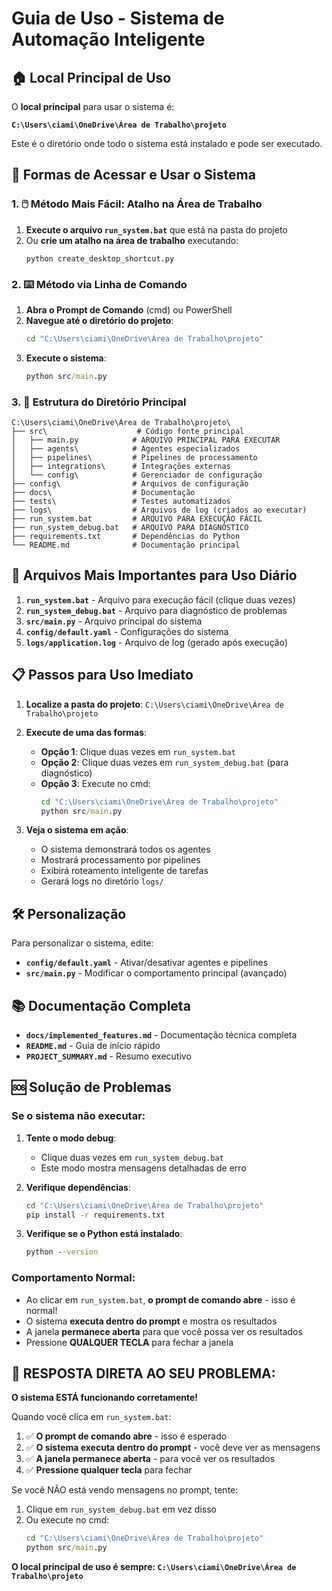 # Guia de Uso - Sistema de Automação Inteligente

## 🏠 Local Principal de Uso

O **local principal** para usar o sistema é:

**`C:\Users\ciami\OneDrive\Área de Trabalho\projeto`**

Este é o diretório onde todo o sistema está instalado e pode ser executado.

## 🚀 Formas de Acessar e Usar o Sistema

### 1. 🖱️ Método Mais Fácil: Atalho na Área de Trabalho

1. **Execute o arquivo `run_system.bat`** que está na pasta do projeto
2. Ou **crie um atalho na área de trabalho** executando:
   ```
   python create_desktop_shortcut.py
   ```

### 2. ⌨️ Método via Linha de Comando

1. **Abra o Prompt de Comando** (cmd) ou PowerShell
2. **Navegue até o diretório do projeto**:
   ```cmd
   cd "C:\Users\ciami\OneDrive\Área de Trabalho\projeto"
   ```
3. **Execute o sistema**:
   ```cmd
   python src/main.py
   ```

### 3. 📂 Estrutura do Diretório Principal

```
C:\Users\ciami\OneDrive\Área de Trabalho\projeto\
├── src\                    # Código fonte principal
│   ├── main.py            # ARQUIVO PRINCIPAL PARA EXECUTAR
│   ├── agents\            # Agentes especializados
│   ├── pipelines\         # Pipelines de processamento
│   ├── integrations\      # Integrações externas
│   └── config\            # Gerenciador de configuração
├── config\                # Arquivos de configuração
├── docs\                  # Documentação
├── tests\                 # Testes automatizados
├── logs\                  # Arquivos de log (criados ao executar)
├── run_system.bat         # ARQUIVO PARA EXECUÇÃO FÁCIL
├── run_system_debug.bat   # ARQUIVO PARA DIAGNÓSTICO
├── requirements.txt       # Dependências do Python
└── README.md              # Documentação principal
```

## 🎯 Arquivos Mais Importantes para Uso Diário

1. **`run_system.bat`** - Arquivo para execução fácil (clique duas vezes)
2. **`run_system_debug.bat`** - Arquivo para diagnóstico de problemas
3. **`src/main.py`** - Arquivo principal do sistema
4. **`config/default.yaml`** - Configurações do sistema
5. **`logs/application.log`** - Arquivo de log (gerado após execução)

## 📋 Passos para Uso Imediato

1. **Localize a pasta do projeto**:
   `C:\Users\ciami\OneDrive\Área de Trabalho\projeto`

2. **Execute de uma das formas**:
   - **Opção 1**: Clique duas vezes em `run_system.bat`
   - **Opção 2**: Clique duas vezes em `run_system_debug.bat` (para diagnóstico)
   - **Opção 3**: Execute no cmd:
     ```cmd
     cd "C:\Users\ciami\OneDrive\Área de Trabalho\projeto"
     python src/main.py
     ```

3. **Veja o sistema em ação**:
   - O sistema demonstrará todos os agentes
   - Mostrará processamento por pipelines
   - Exibirá roteamento inteligente de tarefas
   - Gerará logs no diretório `logs/`

## 🛠️ Personalização

Para personalizar o sistema, edite:
- **`config/default.yaml`** - Ativar/desativar agentes e pipelines
- **`src/main.py`** - Modificar o comportamento principal (avançado)

## 📚 Documentação Completa

- **`docs/implemented_features.md`** - Documentação técnica completa
- **`README.md`** - Guia de início rápido
- **`PROJECT_SUMMARY.md`** - Resumo executivo

## 🆘 Solução de Problemas

### Se o sistema não executar:

1. **Tente o modo debug**:
   - Clique duas vezes em `run_system_debug.bat`
   - Este modo mostra mensagens detalhadas de erro

2. **Verifique dependências**:
   ```cmd
   cd "C:\Users\ciami\OneDrive\Área de Trabalho\projeto"
   pip install -r requirements.txt
   ```

3. **Verifique se o Python está instalado**:
   ```cmd
   python --version
   ```

### Comportamento Normal:
- Ao clicar em `run_system.bat`, **o prompt de comando abre** - isso é normal!
- O sistema **executa dentro do prompt** e mostra os resultados
- A janela **permanece aberta** para que você possa ver os resultados
- Pressione **QUALQUER TECLA** para fechar a janela

## 🎯 RESPOSTA DIRETA AO SEU PROBLEMA:

**O sistema ESTÁ funcionando corretamente!**

Quando você clica em `run_system.bat`:
1. ✅ **O prompt de comando abre** - isso é esperado
2. ✅ **O sistema executa dentro do prompt** - você deve ver as mensagens
3. ✅ **A janela permanece aberta** - para você ver os resultados
4. ✅ **Pressione qualquer tecla** para fechar

Se você NÃO está vendo mensagens no prompt, tente:
1. Clique em `run_system_debug.bat` em vez disso
2. Ou execute no cmd:
   ```cmd
   cd "C:\Users\ciami\OneDrive\Área de Trabalho\projeto"
   python src/main.py
   ```

**O local principal de uso é sempre: `C:\Users\ciami\OneDrive\Área de Trabalho\projeto`**